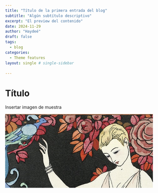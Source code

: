 ```yaml
---
title: "Título de la primera entrada del blog"
subtitle: "Algún subtítulo descriptivo"
excerpt: "El preview del contenido"
date: 2024-11-29
author: "Haydeé"
draft: false
tags:
  - blog
categories:
  - Theme features
layout: single # single-sidebar

---
```


# Título

Insertar imagen de muestra

![Imagen de muestra](1.jpg)


